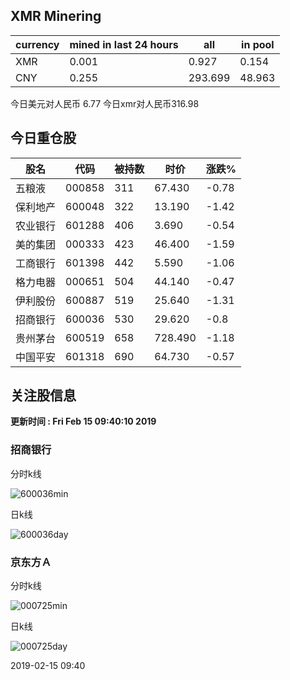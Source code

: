 ## XMR Minering

|currency|mined in last 24 hours|all|in pool|
|---|---|---|---|
|XMR|0.001|0.927|0.154|
|CNY|0.255|293.699|48.963|

今日美元对人民币 6.77	今日xmr对人民币316.98


## 今日重仓股 

|股名|代码|被持数|时价|涨跌%|
|---|---|---|---|---|
|五粮液|000858|311|67.430|-0.78|
|保利地产|600048|322|13.190|-1.42|
|农业银行|601288|406|3.690|-0.54|
|美的集团|000333|423|46.400|-1.59|
|工商银行|601398|442|5.590|-1.06|
|格力电器|000651|504|44.140|-0.47|
|伊利股份|600887|519|25.640|-1.31|
|招商银行|600036|530|29.620|-0.8|
|贵州茅台|600519|658|728.490|-1.18|
|中国平安|601318|690|64.730|-0.57|

## 关注股信息
**更新时间 : Fri Feb 15 09:40:10 2019**
### 招商银行 
分时k线

![600036min](http://image.sinajs.cn/newchart/min/n/sh600036.gif)

日k线

![600036day](http://image.sinajs.cn/newchart/daily/n/sh600036.gif)

### 京东方Ａ 
分时k线

![000725min](http://image.sinajs.cn/newchart/min/n/sz000725.gif)

日k线

![000725day](http://image.sinajs.cn/newchart/daily/n/sz000725.gif)

2019-02-15 09:40